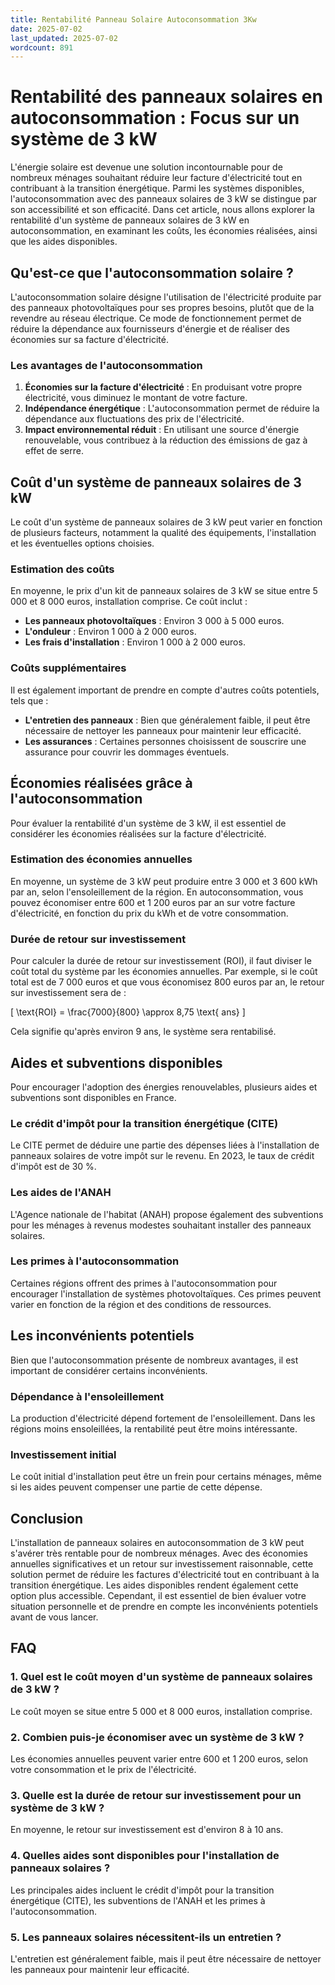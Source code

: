 ```yaml
---
title: Rentabilité Panneau Solaire Autoconsommation 3Kw
date: 2025-07-02
last_updated: 2025-07-02
wordcount: 891
---
```


# Rentabilité des panneaux solaires en autoconsommation : Focus sur un système de 3 kW

L'énergie solaire est devenue une solution incontournable pour de nombreux ménages souhaitant réduire leur facture d'électricité tout en contribuant à la transition énergétique. Parmi les systèmes disponibles, l'autoconsommation avec des panneaux solaires de 3 kW se distingue par son accessibilité et son efficacité. Dans cet article, nous allons explorer la rentabilité d'un système de panneaux solaires de 3 kW en autoconsommation, en examinant les coûts, les économies réalisées, ainsi que les aides disponibles.

## Qu'est-ce que l'autoconsommation solaire ?

L'autoconsommation solaire désigne l'utilisation de l'électricité produite par des panneaux photovoltaïques pour ses propres besoins, plutôt que de la revendre au réseau électrique. Ce mode de fonctionnement permet de réduire la dépendance aux fournisseurs d'énergie et de réaliser des économies sur sa facture d'électricité.

### Les avantages de l'autoconsommation

1. **Économies sur la facture d'électricité** : En produisant votre propre électricité, vous diminuez le montant de votre facture.
2. **Indépendance énergétique** : L'autoconsommation permet de réduire la dépendance aux fluctuations des prix de l'électricité.
3. **Impact environnemental réduit** : En utilisant une source d'énergie renouvelable, vous contribuez à la réduction des émissions de gaz à effet de serre.

## Coût d'un système de panneaux solaires de 3 kW

Le coût d'un système de panneaux solaires de 3 kW peut varier en fonction de plusieurs facteurs, notamment la qualité des équipements, l'installation et les éventuelles options choisies.

### Estimation des coûts

En moyenne, le prix d'un kit de panneaux solaires de 3 kW se situe entre 5 000 et 8 000 euros, installation comprise. Ce coût inclut :

- **Les panneaux photovoltaïques** : Environ 3 000 à 5 000 euros.
- **L'onduleur** : Environ 1 000 à 2 000 euros.
- **Les frais d'installation** : Environ 1 000 à 2 000 euros.

### Coûts supplémentaires

Il est également important de prendre en compte d'autres coûts potentiels, tels que :

- **L'entretien des panneaux** : Bien que généralement faible, il peut être nécessaire de nettoyer les panneaux pour maintenir leur efficacité.
- **Les assurances** : Certaines personnes choisissent de souscrire une assurance pour couvrir les dommages éventuels.

## Économies réalisées grâce à l'autoconsommation

Pour évaluer la rentabilité d'un système de 3 kW, il est essentiel de considérer les économies réalisées sur la facture d'électricité.

### Estimation des économies annuelles

En moyenne, un système de 3 kW peut produire entre 3 000 et 3 600 kWh par an, selon l'ensoleillement de la région. En autoconsommation, vous pouvez économiser entre 600 et 1 200 euros par an sur votre facture d'électricité, en fonction du prix du kWh et de votre consommation.

### Durée de retour sur investissement

Pour calculer la durée de retour sur investissement (ROI), il faut diviser le coût total du système par les économies annuelles. Par exemple, si le coût total est de 7 000 euros et que vous économisez 800 euros par an, le retour sur investissement sera de :

\[ \text{ROI} = \frac{7000}{800} \approx 8,75 \text{ ans} \]

Cela signifie qu'après environ 9 ans, le système sera rentabilisé.

## Aides et subventions disponibles

Pour encourager l'adoption des énergies renouvelables, plusieurs aides et subventions sont disponibles en France.

### Le crédit d'impôt pour la transition énergétique (CITE)

Le CITE permet de déduire une partie des dépenses liées à l'installation de panneaux solaires de votre impôt sur le revenu. En 2023, le taux de crédit d'impôt est de 30 %.

### Les aides de l'ANAH

L'Agence nationale de l'habitat (ANAH) propose également des subventions pour les ménages à revenus modestes souhaitant installer des panneaux solaires.

### Les primes à l'autoconsommation

Certaines régions offrent des primes à l'autoconsommation pour encourager l'installation de systèmes photovoltaïques. Ces primes peuvent varier en fonction de la région et des conditions de ressources.

## Les inconvénients potentiels

Bien que l'autoconsommation présente de nombreux avantages, il est important de considérer certains inconvénients.

### Dépendance à l'ensoleillement

La production d'électricité dépend fortement de l'ensoleillement. Dans les régions moins ensoleillées, la rentabilité peut être moins intéressante.

### Investissement initial

Le coût initial d'installation peut être un frein pour certains ménages, même si les aides peuvent compenser une partie de cette dépense.

## Conclusion

L'installation de panneaux solaires en autoconsommation de 3 kW peut s'avérer très rentable pour de nombreux ménages. Avec des économies annuelles significatives et un retour sur investissement raisonnable, cette solution permet de réduire les factures d'électricité tout en contribuant à la transition énergétique. Les aides disponibles rendent également cette option plus accessible. Cependant, il est essentiel de bien évaluer votre situation personnelle et de prendre en compte les inconvénients potentiels avant de vous lancer.

## FAQ

### 1. Quel est le coût moyen d'un système de panneaux solaires de 3 kW ?

Le coût moyen se situe entre 5 000 et 8 000 euros, installation comprise.

### 2. Combien puis-je économiser avec un système de 3 kW ?

Les économies annuelles peuvent varier entre 600 et 1 200 euros, selon votre consommation et le prix de l'électricité.

### 3. Quelle est la durée de retour sur investissement pour un système de 3 kW ?

En moyenne, le retour sur investissement est d'environ 8 à 10 ans.

### 4. Quelles aides sont disponibles pour l'installation de panneaux solaires ?

Les principales aides incluent le crédit d'impôt pour la transition énergétique (CITE), les subventions de l'ANAH et les primes à l'autoconsommation.

### 5. Les panneaux solaires nécessitent-ils un entretien ?

L'entretien est généralement faible, mais il peut être nécessaire de nettoyer les panneaux pour maintenir leur efficacité.